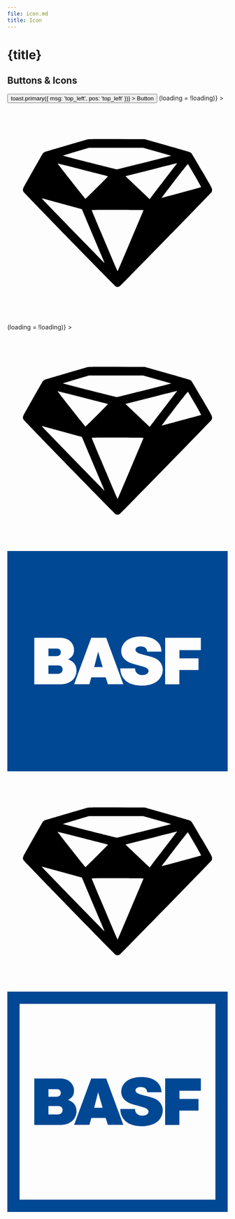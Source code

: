 ```yaml
---
file: icon.md
title: Icon
---
```


<script>
    import {Button,Hero, Icon, IconButton} from '$lib'

    let loading
</script>

# {title}

<Hero offset="my-2" size="sm">
	<h2>Buttons & Icons</h2>
	<Button
		variant="primary"
		{loading}
		on:click={(e) => toast.primary({ msg: 'top_left', pos: 'top_left' })}
	>
		<Icon icon="emoji" offset="mr-2" />Button
	</Button>
	<IconButton
		size="xxl"
		variant="success"
		iconSize="4x"
		{loading}
		on:click={(e) => (loading = !loading)}
	>
		<svg viewBox="0 0 900 900" xmlns="http://www.w3.org/2000/svg">
			<path
				d="M326.716 149.024C305.401 154.746 156.321 198.737 152.629 200.287C150.248 201.36 147.152 203.386 145.842 204.817C143.818 206.963 73.326 331.663 66.0625 345.85C62.9666 351.93 62.8475 357.533 65.7053 362.541C69.0394 368.74 439.836 748.921 443.884 750.352C449.243 752.259 454.363 751.782 459.126 748.802C463.532 746.179 830.28 370.051 834.209 364.21C835.638 362.183 836.352 358.845 836.352 354.791C836.352 348.473 835.4 346.685 796.344 279.685C774.315 241.774 754.906 209.109 753.358 206.963C751.691 204.817 748.119 201.956 745.499 200.764C742.76 199.452 700.013 187.054 650.597 173.106L560.696 147.712L446.98 147.474C349.459 147.235 332.312 147.474 326.716 149.024ZM611.779 198.975C643.214 207.917 669.173 215.308 669.292 215.547C669.887 216.023 449.957 271.101 447.338 271.101C443.765 271.101 226.693 215.904 227.408 215.189C227.765 214.831 251.699 207.44 280.634 198.856L333.265 183.12L443.884 183L554.504 182.881L611.779 198.975ZM692.63 247.497C691.797 248.927 620.233 342.512 593.203 377.443L581.415 392.702L531.999 345.969L482.703 299.237L587.13 272.771C644.643 258.226 692.154 246.185 692.63 246.185C693.225 246.066 693.225 246.781 692.63 247.497ZM309.212 273.009C364.938 287.196 410.901 299.117 411.258 299.356C411.973 300.071 320.405 391.51 318.976 391.51C318.38 391.391 293.375 360.275 263.606 322.245C200.854 242.251 204.665 247.258 206.332 247.258C207.046 247.258 253.366 258.822 309.212 273.009ZM765.503 296.495C780.269 322.007 792.057 343.227 791.7 343.585C790.747 344.539 631.069 387.934 630.593 387.338C630.354 387.099 654.169 355.745 683.461 317.596C712.754 279.566 737.164 248.808 737.64 249.285C738.116 249.762 750.619 271.101 765.503 296.495ZM223.002 411.539L304.449 433.832L320.405 471.981C341.481 522.052 365.296 578.442 382.919 619.691C390.658 637.931 396.85 653.071 396.731 653.31C396.374 653.667 174.063 425.606 151.915 402.12C145.128 394.967 140.008 389.126 140.603 389.245C141.079 389.245 178.23 399.259 223.002 411.539ZM556.171 438.243C553.075 446.35 451.267 686.809 450.672 687.405C450.314 687.882 442.813 671.55 434.239 651.044C425.547 630.539 402.089 574.984 381.966 527.417C361.961 479.85 345.172 440.031 344.934 438.839C344.339 436.932 349.935 436.812 450.553 436.812C535.095 436.812 556.648 437.17 556.171 438.243Z"
			/>
		</svg>
	</IconButton>
	<IconButton size="xs" icon="message" variant="default" />
	<IconButton
		size="xl"
		variant="error"
		iconSize="2x"
		{loading}
		on:click={(e) => (loading = !loading)}
	>
		<svg viewBox="0 0 900 900" xmlns="http://www.w3.org/2000/svg">
			<path
				d="M326.716 149.024C305.401 154.746 156.321 198.737 152.629 200.287C150.248 201.36 147.152 203.386 145.842 204.817C143.818 206.963 73.326 331.663 66.0625 345.85C62.9666 351.93 62.8475 357.533 65.7053 362.541C69.0394 368.74 439.836 748.921 443.884 750.352C449.243 752.259 454.363 751.782 459.126 748.802C463.532 746.179 830.28 370.051 834.209 364.21C835.638 362.183 836.352 358.845 836.352 354.791C836.352 348.473 835.4 346.685 796.344 279.685C774.315 241.774 754.906 209.109 753.358 206.963C751.691 204.817 748.119 201.956 745.499 200.764C742.76 199.452 700.013 187.054 650.597 173.106L560.696 147.712L446.98 147.474C349.459 147.235 332.312 147.474 326.716 149.024ZM611.779 198.975C643.214 207.917 669.173 215.308 669.292 215.547C669.887 216.023 449.957 271.101 447.338 271.101C443.765 271.101 226.693 215.904 227.408 215.189C227.765 214.831 251.699 207.44 280.634 198.856L333.265 183.12L443.884 183L554.504 182.881L611.779 198.975ZM692.63 247.497C691.797 248.927 620.233 342.512 593.203 377.443L581.415 392.702L531.999 345.969L482.703 299.237L587.13 272.771C644.643 258.226 692.154 246.185 692.63 246.185C693.225 246.066 693.225 246.781 692.63 247.497ZM309.212 273.009C364.938 287.196 410.901 299.117 411.258 299.356C411.973 300.071 320.405 391.51 318.976 391.51C318.38 391.391 293.375 360.275 263.606 322.245C200.854 242.251 204.665 247.258 206.332 247.258C207.046 247.258 253.366 258.822 309.212 273.009ZM765.503 296.495C780.269 322.007 792.057 343.227 791.7 343.585C790.747 344.539 631.069 387.934 630.593 387.338C630.354 387.099 654.169 355.745 683.461 317.596C712.754 279.566 737.164 248.808 737.64 249.285C738.116 249.762 750.619 271.101 765.503 296.495ZM223.002 411.539L304.449 433.832L320.405 471.981C341.481 522.052 365.296 578.442 382.919 619.691C390.658 637.931 396.85 653.071 396.731 653.31C396.374 653.667 174.063 425.606 151.915 402.12C145.128 394.967 140.008 389.126 140.603 389.245C141.079 389.245 178.23 399.259 223.002 411.539ZM556.171 438.243C553.075 446.35 451.267 686.809 450.672 687.405C450.314 687.882 442.813 671.55 434.239 651.044C425.547 630.539 402.089 574.984 381.966 527.417C361.961 479.85 345.172 440.031 344.934 438.839C344.339 436.932 349.935 436.812 450.553 436.812C535.095 436.812 556.648 437.17 556.171 438.243Z"
			/>
		</svg>
	</IconButton>
	<IconButton size="xs" variant="default" iconSize="2x">
		<svg viewBox="0 0 900 900" xmlns="http://www.w3.org/2000/svg" fill="#004894"
			><title>BASF</title>
			<path
				fill-rule="evenodd"
				d="M900 0H0V900H900V0ZM571.198 411.094H629.534C629.534 378.885 605.299 349 547.804 349C484.734 349 465.205 383.808 465.205 409.287C465.205 448.512 511.061 460.243 516.542 461.645C516.8 461.711 516.969 461.754 517.039 461.776C520.022 462.716 526.731 464.599 534.226 466.702L534.23 466.703C545.625 469.901 558.836 473.609 563.541 475.288C570.283 477.698 576.744 483.1 576.744 490.318C576.744 501.404 563.541 506.741 552.543 506.741C545.488 506.741 521.754 504.405 521.754 479.246H461.467C461.467 512.653 484.444 550.025 548.917 550.025C620.07 550.025 634.956 507.583 634.956 485.023C634.956 466.604 624.514 446.184 600.426 436.45C590.498 432.44 576.093 428.771 564.135 425.726L564.132 425.726L564.131 425.725C558.654 424.331 553.69 423.067 549.905 421.96C549.304 421.784 548.565 421.585 547.722 421.358C540.016 419.283 523.562 414.853 523.562 403.719C523.562 387.89 549.665 389.936 545.854 389.936C557.652 389.936 571.198 396.575 571.198 411.094ZM215.876 354.687H110.05L110 544.59H216.011C262.744 544.59 282.554 515.64 282.554 488.351C282.554 465.532 270.483 450.75 248.306 442.544C265.903 432.323 272.447 421.302 272.447 404.257C272.447 380.582 254.716 354.687 215.876 354.687ZM206.125 501.72H167.835V467.61H208.068C227.658 467.61 225.901 487.335 225.901 483.346C225.901 491.968 219.773 501.72 206.125 501.72ZM198.739 429.454H167.97V398.689H202.778C217.726 398.689 218.413 411.08 218.413 413.304C218.413 422.913 212.814 429.454 198.739 429.454ZM403.934 354.687H342.732L272.877 544.235H335.202L342.991 515.961H401.617L410.812 544.381H473.612L403.934 354.687ZM354.687 474.329L370.841 410.988L389.214 474.329H354.687ZM790.487 354.647H644.85L644.571 544.554H702.767V486.087H781.015V438.194H703.046V404.759H790.487V354.647Z"
			/>
		</svg>
	</IconButton>
	<Icon size="2x" icon="emoji" color="secondary" />
	<Icon size="2x" color="success">
		<svg viewBox="0 0 900 900" xmlns="http://www.w3.org/2000/svg">
			<path
				d="M326.716 149.024C305.401 154.746 156.321 198.737 152.629 200.287C150.248 201.36 147.152 203.386 145.842 204.817C143.818 206.963 73.326 331.663 66.0625 345.85C62.9666 351.93 62.8475 357.533 65.7053 362.541C69.0394 368.74 439.836 748.921 443.884 750.352C449.243 752.259 454.363 751.782 459.126 748.802C463.532 746.179 830.28 370.051 834.209 364.21C835.638 362.183 836.352 358.845 836.352 354.791C836.352 348.473 835.4 346.685 796.344 279.685C774.315 241.774 754.906 209.109 753.358 206.963C751.691 204.817 748.119 201.956 745.499 200.764C742.76 199.452 700.013 187.054 650.597 173.106L560.696 147.712L446.98 147.474C349.459 147.235 332.312 147.474 326.716 149.024ZM611.779 198.975C643.214 207.917 669.173 215.308 669.292 215.547C669.887 216.023 449.957 271.101 447.338 271.101C443.765 271.101 226.693 215.904 227.408 215.189C227.765 214.831 251.699 207.44 280.634 198.856L333.265 183.12L443.884 183L554.504 182.881L611.779 198.975ZM692.63 247.497C691.797 248.927 620.233 342.512 593.203 377.443L581.415 392.702L531.999 345.969L482.703 299.237L587.13 272.771C644.643 258.226 692.154 246.185 692.63 246.185C693.225 246.066 693.225 246.781 692.63 247.497ZM309.212 273.009C364.938 287.196 410.901 299.117 411.258 299.356C411.973 300.071 320.405 391.51 318.976 391.51C318.38 391.391 293.375 360.275 263.606 322.245C200.854 242.251 204.665 247.258 206.332 247.258C207.046 247.258 253.366 258.822 309.212 273.009ZM765.503 296.495C780.269 322.007 792.057 343.227 791.7 343.585C790.747 344.539 631.069 387.934 630.593 387.338C630.354 387.099 654.169 355.745 683.461 317.596C712.754 279.566 737.164 248.808 737.64 249.285C738.116 249.762 750.619 271.101 765.503 296.495ZM223.002 411.539L304.449 433.832L320.405 471.981C341.481 522.052 365.296 578.442 382.919 619.691C390.658 637.931 396.85 653.071 396.731 653.31C396.374 653.667 174.063 425.606 151.915 402.12C145.128 394.967 140.008 389.126 140.603 389.245C141.079 389.245 178.23 399.259 223.002 411.539ZM556.171 438.243C553.075 446.35 451.267 686.809 450.672 687.405C450.314 687.882 442.813 671.55 434.239 651.044C425.547 630.539 402.089 574.984 381.966 527.417C361.961 479.85 345.172 440.031 344.934 438.839C344.339 436.932 349.935 436.812 450.553 436.812C535.095 436.812 556.648 437.17 556.171 438.243Z"
			/>
		</svg>
	</Icon>
	<Icon size="2x" color="dark">
		<svg
			width="100%"
			height="100%"
			viewBox="0 0 900 900"
			fill="#004894"
			xmlns="http://www.w3.org/2000/svg"
		>
			<path
				d="M0-0L0+900L900+900L900-0L0-0ZM50+50L850+50L850+850L50+850L50+50ZM547.812+349C484.742+349+465.219+383.802+465.219+409.281C465.219+450.352+515.472+461.291+517.031+461.781C524.55+464.149+555.73+472.497+563.531+475.281C570.273+477.691+576.75+483.096+576.75+490.312C576.75+501.398+563.529+506.75+552.531+506.75C545.476+506.75+521.75+504.409+521.75+479.25L461.469+479.25C461.469+512.657+484.432+550.031+548.906+550.031C620.059+550.031+634.969+507.591+634.969+485.031C634.969+466.612+624.525+446.171+600.438+436.438C585.96+430.589+561.954+425.491+549.906+421.969C543.817+420.182+523.563+416.071+523.562+403.719C523.562+387.89+549.655+389.938+545.844+389.938C557.642+389.938+571.188+396.575+571.188+411.094L629.531+411.094C629.531+378.885+605.307+349+547.812+349ZM644.844+354.656L644.562+544.562L702.781+544.562L702.781+486.094L781+486.094L781+438.188L703.031+438.188L703.031+404.75L790.5+404.75L790.5+354.656L644.844+354.656ZM110.062+354.688L110+544.594L216+544.594C262.733+544.594+282.562+515.633+282.562+488.344C282.562+465.525+270.49+450.737+248.312+442.531C265.91+432.31+272.438+421.295+272.438+404.25C272.438+380.575+254.715+354.688+215.875+354.688L110.062+354.688ZM342.719+354.688L272.875+544.25L335.188+544.25L343+515.969L401.625+515.969L410.812+544.375L473.625+544.375L403.938+354.688L342.719+354.688ZM167.969+398.688L202.781+398.688C217.729+398.688+218.406+411.089+218.406+413.312C218.406+422.922+212.825+429.469+198.75+429.469L167.969+429.469L167.969+398.688ZM370.844+411L389.219+474.344L354.688+474.344L370.844+411ZM167.844+467.625L208.062+467.625C227.653+467.625+225.906+487.333+225.906+483.344C225.906+491.966+219.773+501.719+206.125+501.719L167.844+501.719L167.844+467.625Z"
			/>
		</svg>
	</Icon>
</Hero>
